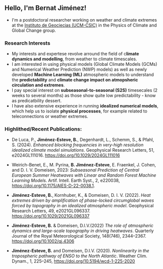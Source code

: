 ## Hello, I'm Bernat Jiménez!

- I'm a postdoctoral researcher working on weather and climate extremes at the [Instituto de Geociecias (UCM-CSIC)](https://igeo.ucm-csic.es/) in the Physics of Climate and Global Change group.

### Research Interests
- My interests and expertese revolve arround the field of c**limate dynamics and modelling**, from weather to climate timescales. 
- I am interested in using physical models (Global Climate Models (GCMs) and Numerical Weather Prediction (NWP) models) as well as newly developed **Machine Learning (ML)** atmospheric models to understand the **predictability** and **climate change impact on atmopsheric circulation and extremes**.
- I pay special interest on **subseasonal-to-seasonal (S2S)** timesecales (2 weeks to several months) as those show quite low predictability - know as predicatbility dessert.
- I have also extensive experience in running **idealized numerical models**, which help us to isolate **physical processes**, for example related to teleconnections or weather extremes.

### Highlithed/Recent Publications:

- De Luca, P., **Jiménez-Esteve, B.**, Degenhardt, L., Schemm, S., & Pfahl, S. (2024). *Enhanced blocking frequencies in very-high resolution idealized climate model simulations*. Geophysical Research Letters, 51, e2024GL111016. https://doi.org/10.1029/2024GL111016

- Weirich-Benet, E., M. Pyrina, **B. Jiménez-Esteve**, E. Fraenkel, J. Cohen, and D. I. V. Domeisen, 2023: *Subseasonal Prediction of Central European Summer Heatwaves with Linear and Random Forest Machine Learning Models*. Artif. Intell. Earth Syst., 2, e220038, https://doi.org/10.1175/AIES-D-22-0038.1.

- **Jiménez-Esteve, B.**, Kornhuber, K., & Domeisen, D. I. V. (2022). *Heat extremes driven by amplification of phase-locked circumglobal waves forced by topography in an idealized atmospheric model*. Geophysical Research Letters, 49, e2021GL096337. https://doi.org/10.1029/2021GL096337

- **Jiménez-Esteve, B.** & Domeisen, D.I.V.(2022) *The role of atmospheric dynamics and large-scale topography in driving heatwaves*. Quarterly Journal of the Royal Meteorological Society, 148(746), 2344–2367. https://doi.org/10.1002/qj.4306

-  **Jiménez-Esteve, B.** and Domeisen, D.I.V. (2020). *Nonlinearity in the tropospheric pathway of ENSO to the North Atlantic*. Weather Clim. Dynam., 1, 225–245, https://doi.org/10.5194/wcd-1-225-2020

